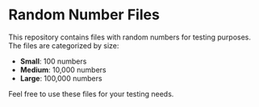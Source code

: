 # Random Number Files

This repository contains files with random numbers for testing purposes. The files are categorized by size:

- **Small**: 100 numbers
- **Medium**: 10,000 numbers
- **Large**: 100,000 numbers

Feel free to use these files for your testing needs.
